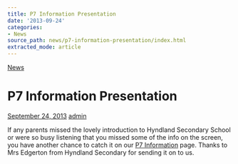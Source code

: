 ```yaml
---
title: P7 Information Presentation
date: '2013-09-24'
categories:
- News
source_path: news/p7-information-presentation/index.html
extracted_mode: article
---
```

[News](/news/)

# P7 Information Presentation

[September 24, 2013](/news/p7-information-presentation/) [admin](author/admin/)

If any parents missed the lovely introduction to Hyndland Secondary School or were so busy listening that you missed some of the info on the screen, you have another chance to catch it on our [P7 Information](http://www.hyndlandprimaryparentcouncil.org/p7-information/ "P7 Information") page. Thanks to Mrs Edgerton from Hyndland Secondary for sending it on to us.
